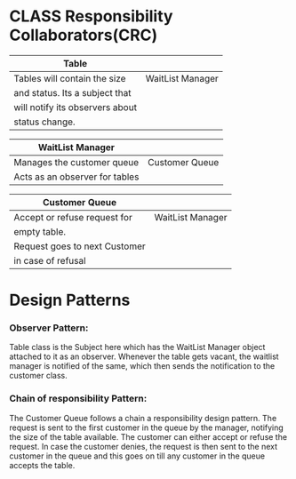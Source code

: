 # CLASS Responsibility Collaborators(CRC)

| Table                           |                  |
| ------------------------------- |:-----------------:|
| Tables will contain the size    | WaitList Manager |
| and status. Its a subject that  |  			  |
| will notify its observers about |                  |
| status change.                  |                  |


| WaitList Manager               |                 |
| ------------------------------ |---------------|
| Manages the customer queue     | Customer Queue |
| Acts as an observer for tables |                |

| Customer Queue                |                  |
| ----------------------------- |:----------------:|
| Accept or refuse request for  | WaitList Manager |
| empty table.                  |                  |
| Request goes to next Customer |                  |
| in case of refusal            |                  |


# Design Patterns

### Observer Pattern:
Table class is the Subject here which has the WaitList Manager object attached to it as an observer. Whenever the table gets vacant, the waitlist manager is notified of the same, which then sends the notification to the customer class.

### Chain of responsibility Pattern:
The Customer Queue follows a chain a responsibility design pattern. The request is sent to the first customer in the queue by the manager, notifying the size of the table available. The customer can either accept or refuse the request. In case the customer denies, the request is then sent to the next customer in the queue and this goes on till any customer in the queue accepts the table.
